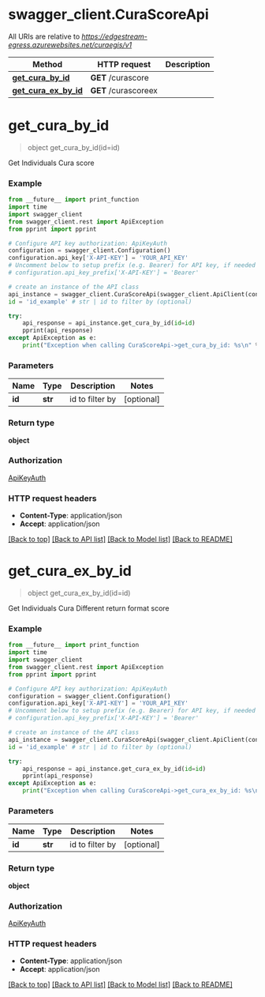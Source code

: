 # swagger_client.CuraScoreApi

All URIs are relative to *https://edgestream-egress.azurewebsites.net/curaegis/v1*

Method | HTTP request | Description
------------- | ------------- | -------------
[**get_cura_by_id**](CuraScoreApi.md#get_cura_by_id) | **GET** /curascore | 
[**get_cura_ex_by_id**](CuraScoreApi.md#get_cura_ex_by_id) | **GET** /curascoreex | 


# **get_cura_by_id**
> object get_cura_by_id(id=id)



Get Individuals Cura score

### Example
```python
from __future__ import print_function
import time
import swagger_client
from swagger_client.rest import ApiException
from pprint import pprint

# Configure API key authorization: ApiKeyAuth
configuration = swagger_client.Configuration()
configuration.api_key['X-API-KEY'] = 'YOUR_API_KEY'
# Uncomment below to setup prefix (e.g. Bearer) for API key, if needed
# configuration.api_key_prefix['X-API-KEY'] = 'Bearer'

# create an instance of the API class
api_instance = swagger_client.CuraScoreApi(swagger_client.ApiClient(configuration))
id = 'id_example' # str | id to filter by (optional)

try:
    api_response = api_instance.get_cura_by_id(id=id)
    pprint(api_response)
except ApiException as e:
    print("Exception when calling CuraScoreApi->get_cura_by_id: %s\n" % e)
```

### Parameters

Name | Type | Description  | Notes
------------- | ------------- | ------------- | -------------
 **id** | **str**| id to filter by | [optional] 

### Return type

**object**

### Authorization

[ApiKeyAuth](../README.md#ApiKeyAuth)

### HTTP request headers

 - **Content-Type**: application/json
 - **Accept**: application/json

[[Back to top]](#) [[Back to API list]](../README.md#documentation-for-api-endpoints) [[Back to Model list]](../README.md#documentation-for-models) [[Back to README]](../README.md)

# **get_cura_ex_by_id**
> object get_cura_ex_by_id(id=id)



Get Individuals Cura Different return format score

### Example
```python
from __future__ import print_function
import time
import swagger_client
from swagger_client.rest import ApiException
from pprint import pprint

# Configure API key authorization: ApiKeyAuth
configuration = swagger_client.Configuration()
configuration.api_key['X-API-KEY'] = 'YOUR_API_KEY'
# Uncomment below to setup prefix (e.g. Bearer) for API key, if needed
# configuration.api_key_prefix['X-API-KEY'] = 'Bearer'

# create an instance of the API class
api_instance = swagger_client.CuraScoreApi(swagger_client.ApiClient(configuration))
id = 'id_example' # str | id to filter by (optional)

try:
    api_response = api_instance.get_cura_ex_by_id(id=id)
    pprint(api_response)
except ApiException as e:
    print("Exception when calling CuraScoreApi->get_cura_ex_by_id: %s\n" % e)
```

### Parameters

Name | Type | Description  | Notes
------------- | ------------- | ------------- | -------------
 **id** | **str**| id to filter by | [optional] 

### Return type

**object**

### Authorization

[ApiKeyAuth](../README.md#ApiKeyAuth)

### HTTP request headers

 - **Content-Type**: application/json
 - **Accept**: application/json

[[Back to top]](#) [[Back to API list]](../README.md#documentation-for-api-endpoints) [[Back to Model list]](../README.md#documentation-for-models) [[Back to README]](../README.md)

